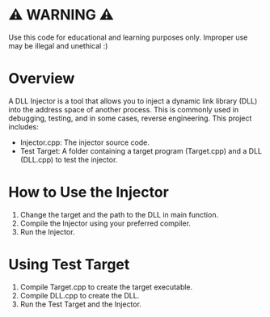 # ⚠ WARNING ⚠
Use this code for educational and learning purposes only. Improper use may be illegal and unethical :)

# Overview
A DLL Injector is a tool that allows you to inject a dynamic link library (DLL) into the address space of another process. This is commonly used in debugging, testing, and in some cases, reverse engineering. This project includes:
- Injector.cpp: The injector source code.
- Test Target: A folder containing a target program (Target.cpp) and a DLL (DLL.cpp) to test the injector.

# How to Use the Injector
1. Change the target and the path to the DLL in main function.
2. Compile the Injector using your preferred compiler.
3. Run the Injector.

# Using Test Target
1. Compile Target.cpp to create the target executable.
2. Compile DLL.cpp to create the DLL.
3. Run the Test Target and the Injector.
